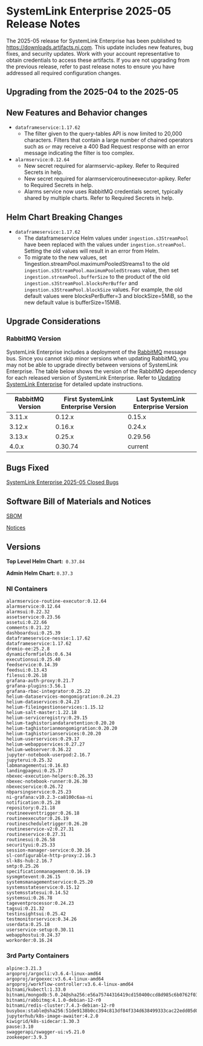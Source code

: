 # SystemLink Enterprise 2025-05 Release Notes

The 2025-05 release for SystemLink Enterprise has been
published to <https://downloads.artifacts.ni.com>. This update includes new
features, bug fixes, and security updates. Work with your account representative
to obtain credentials to access these artifacts. If you are not upgrading from
the previous release, refer to past release notes to ensure you have addressed
all required configuration changes.

## Upgrading from the 2025-04 to the 2025-05

<!-- Optional section to include comments and instructions needed to successfully upgrade from the previous release to the current release. If the only changes needed are already captured in Helm Chart Breaking Changes, this section is not needed. -->

## New Features and Behavior changes

- `dataframeservice:1.17.62`
  - The filter given to the query-tables API is now limited to 20,000 characters. Filters that contain a large number of chained operators such as `or` may receive a 400 Bad Request response with an error message indicating the filter is too complex.
- `alarmservice:0.12.64`
  - New secret required for alarmservic-apikey. Refer to Required Secrets in help.
  - New secret required for alarmserviceroutineexecutor-apikey. Refer to Required Secrets in help.
  - Alarms service now uses RabbitMQ credentials secret, typically shared by multiple charts. Refer to Required Secrets in help.

## Helm Chart Breaking Changes

- `dataframeservice:1.17.62`
  - The dataframeservice Helm values under `ingestion.s3StreamPool` have been replaced with the values under `ingestion.streamPool`. Setting the old values will result in an error from Helm.
  - To migrate to the new values, set 1ingestion.streamPool.maximumPooledStreams1 to the old `ingestion.s3StreamPool.maximumPooledStreams` value, then set `ingestion.streamPool.bufferSize` to the product of the old `ingestion.s3StreamPool.blocksPerBuffer` and `ingestion.s3StreamPool.blockSize` values. For example, the old default values were blocksPerBuffer=3 and blockSize=5MiB, so the new default value is bufferSize=15MiB.

## Upgrade Considerations

### RabbitMQ Version

SystemLink Enterprise includes a deployment of the
[RabbitMQ](https://www.rabbitmq.com/) message bus. Since you cannot skip minor
versions when updating RabbitMQ, you may not be able to upgrade directly between
versions of SystemLink Enterprise. The table below shows the version of the
RabbitMQ dependency for each released version of SystemLink Enterprise. Refer to
[Updating SystemLink Enterprise](https://www.ni.com/docs/en-US/bundle/systemlink-enterprise/page/updating-systemlink-enterprise.html)
for detailed update instructions.

| RabbitMQ Version | First SystemLink Enterprise Version | Last SystemLink Enterprise Version |
| ---------------- | ----------------------------------- | ---------------------------------- |
| 3.11.x           | 0.12.x                              | 0.15.x                             |
| 3.12.x           | 0.16.x                              | 0.24.x                             |
| 3.13.x           | 0.25.x                              | 0.29.56                            |
| 4.0.x            | 0.30.74                             | current                            |

## Bugs Fixed

[SystemLink Enterprise 2025-05 Closed Bugs](https://github.com/ni/install-systemlink-enterprise/tree/2025-05/release-notes/2025-05/closed-bugs-sle-2025-05.xlsx)

## Software Bill of Materials and Notices

[SBOM](https://github.com/ni/install-systemlink-enterprise/tree/2025-05/release-notes/2025-05/sbom)

[Notices](https://github.com/ni/install-systemlink-enterprise/tree/2025-05/release-notes/2025-05/notices)

## Versions

**Top Level Helm Chart:** `0.37.84`

**Admin Helm Chart:** `0.37.3`

### NI Containers

```text
alarmservice-routine-executor:0.12.64
alarmservice:0.12.64
alarmsui:0.22.32
assetservice:0.23.56
assetui:0.22.66
comments:0.21.22
dashboardsui:0.25.39
dataframeservice-nessie:1.17.62
dataframeservice:1.17.62
dremio-ee:25.2.8
dynamicformfields:0.6.34
executionsui:0.25.40
feedservice:0.14.39
feedsui:0.13.43
filesui:0.26.18
grafana-auth-proxy:0.21.7
grafana-plugins:3.56.1
grafana-rbac-integrator:0.25.22
helium-dataservices-mongomigration:0.24.23
helium-dataservices:0.24.23
helium-fileingestionservices:1.15.12
helium-salt-master:1.22.18
helium-serviceregistry:0.29.15
helium-taghistoriandataretention:0.20.20
helium-taghistorianmongomigration:0.20.20
helium-taghistorianservices:0.20.20
helium-userservices:0.29.17
helium-webappservices:0.27.27
helium-webserver:0.36.22
jupyter-notebook-userpod:2.16.7
jupyterui:0.25.32
labmanagementui:0.16.83
landingpageui:0.25.37
nbexec-execution-helpers:0.26.33
nbexec-notebook-runner:0.26.30
nbexecservice:0.26.72
nbparsingservice:0.25.23
ni-grafana:v10.2.3-ca8100c6aa-ni
notification:0.25.28
repository:0.21.18
routineeventtrigger:0.26.18
routineexecutor:0.26.19
routinescheduletrigger:0.26.20
routineservice-v2:0.27.31
routineservice:0.27.31
routinesui:0.26.58
securityui:0.25.33
session-manager-service:0.30.16
sl-configurable-http-proxy:2.16.3
sl-k8s-hub:2.16.7
smtp:0.25.26
specificationmanagement:0.16.19
sysmgmtevent:0.26.15
systemsmanagementservice:0.25.20
systemsstateservice:0.15.12
systemsstatesui:0.14.52
systemsui:0.26.78
tageventprocessor:0.24.23
tagsui:0.21.32
testinsightsui:0.25.42
testmonitorservice:0.34.26
userdata:0.25.18
userservice-setup:0.30.11
webapphostui:0.24.37
workorder:0.16.24
```

### 3rd Party Containers

```text
alpine:3.21.3
argoproj/argocli:v3.6.4-linux-amd64
argoproj/argoexec:v3.6.4-linux-amd64
argoproj/workflow-controller:v3.6.4-linux-amd64
bitnami/kubectl:1.33.0
bitnami/mongodb:5.0.24@sha256:e56a75744316419cd150400ccd8d985c6b0762f03c7a3b015f233524d043731f
bitnami/rabbitmq:4.1.0-debian-12-r0
bitnami/redis-cluster:7.4.3-debian-12-r0
busybox:stable@sha256:51de9138b0cc394c813df84f334d638499333cac22edd05d0300b2c9a2dc80dd
jupyterhub/k8s-image-awaiter:4.2.0
kiwigrid/k8s-sidecar:1.30.3
pause:3.10
swaggerapi/swagger-ui:v5.21.0
zookeeper:3.9.3
```
